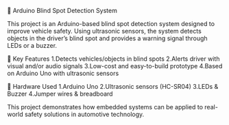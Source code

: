 🚗 Arduino Blind Spot Detection System

This project is an Arduino-based blind spot detection system designed to improve vehicle safety. Using ultrasonic sensors, the system detects objects in the driver’s blind spot and provides a warning signal through LEDs or a buzzer.

🔹 Key Features
1.Detects vehicles/objects in blind spots
2.Alerts driver with visual and/or audio signals
3.Low-cost and easy-to-build prototype
4.Based on Arduino Uno with ultrasonic sensors

🔹 Hardware Used
1.Arduino Uno
2.Ultrasonic sensors (HC-SR04)
3.LEDs & Buzzer
4.Jumper wires & breadboard

This project demonstrates how embedded systems can be applied to real-world safety solutions in automotive technology.
